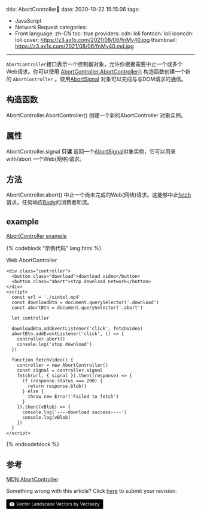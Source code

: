 title: AbortController👀
date: 2020-10-22 15:15:06
tags:
- JavaScript
- Network Request
categories:
- Front
language: zh-CN
toc: true
providers:
    cdn: loli
    fontcdn: loli
    iconcdn: loli
cover: https://z3.ax1x.com/2021/08/06/fnMy40.jpg
thumbnail: https://z3.ax1x.com/2021/08/06/fnMy40.md.jpg
---

`AbortController`接口表示一个控制器对象，允许你根据需要中止一个或多个 Web请求。你可以使用 [AbortController.AbortController()](https://developer.mozilla.org/zh-CN/docs/Web/API/AbortController/AbortController) 构造函数创建一个新的 `AbortController` 。使用[AbortSignal](https://developer.mozilla.org/zh-CN/docs/Web/API/AbortSignal) 对象可以完成与与DOM请求的通信。

<!-- more -->

## 构造函数

AbortController.AbortController() 创建一个新的AbortController 对象实例。

## 属性

AbortController.signal **只读**
返回一个[AbortSignal](https://developer.mozilla.org/zh-CN/docs/Web/API/AbortSignal)对象实例，它可以用来 with/abort 一个Web(网络)请求。

## 方法

AbortController.abort()
中止一个尚未完成的Web(网络)请求。这能够中止[fetch](https://developer.mozilla.org/en-US/docs/Web/API/WindowOrWorkerGlobalScope/fetch) 请求，任何响应[Body](https://developer.mozilla.org/zh-CN/docs/Web/API/Body)的消费者和流。

## example 

[AbortController example](https://github.com/CrazyChenzi/learning/tree/master/abortController)

{% codeblock "示例代码" lang:html %}
<!DOCTYPE html>
<html>
  <head>
    <meta charset="utf-8">
    <meta http-equiv="X-UA-Compatible" content="IE=edge">
    <title></title>
    <meta name="description" content="">
    <meta name="viewport" content="width=device-width, initial-scale=1">
  </head>
  <body>
    <p>Web AbortController</p>

    <div class="controller">
      <button class="download">download video</button>
      <button class="abort">stop download network</button>
    </div>
    <script>
      const url = './sintel.mp4'
      const downloadBtn = document.querySelector('.download')
      const abortBtn = document.querySelector('.abort')

      let controller

      downloadBtn.addEventListener('click', fetchVideo)
      abortBtn.addEventListener('click', () => {
        controller.abort()
        console.log('stop download')
      })

      function fetchVideo() {
        controller = new AbortController()
        const signal = controller.signal
        fetch(url, { signal }).then((response) => {
          if (response.status === 200) {
            return response.blob()
          } else {
            throw new Error('Failed to fetch')
          }
        }).then((vBlob) => {
          console.log('----download success----')
          console.log(vBlob)
        })
      }
    </script>
  </body>
</html>
{% endcodeblock %}

## 参考

[MDN AbortController](https://developer.mozilla.org/zh-CN/docs/Web/API/FetchController)

<article class="message message-immersive is-warning">
<div class="message-body">
<i class="fas fa-question-circle mr-2"></i>Something wrong with this article? 
Click <a href="https://github.com/CrazyChenzi/nblogs/edit/site/source/_posts/2020/AbortController.md">here</a> 
to submit your revision.
</div>
</article>

<a style="background-color:black;color:white;text-decoration:none;padding:4px 6px;font-size:12px;line-height:1.2;display:inline-block;border-radius:3px" href="https://wallhaven.cc" target="_blank" rel="noopener noreferrer" title="Vector Landscape Vectors by Vecteezy"><span style="display:inline-block;padding:2px 3px"><svg xmlns="http://www.w3.org/2000/svg" style="height:12px;width:auto;position:relative;vertical-align:middle;top:-1px;fill:white" viewBox="0 0 32 32"><path d="M20.8 18.1c0 2.7-2.2 4.8-4.8 4.8s-4.8-2.1-4.8-4.8c0-2.7 2.2-4.8 4.8-4.8 2.7.1 4.8 2.2 4.8 4.8zm11.2-7.4v14.9c0 2.3-1.9 4.3-4.3 4.3h-23.4c-2.4 0-4.3-1.9-4.3-4.3v-15c0-2.3 1.9-4.3 4.3-4.3h3.7l.8-2.3c.4-1.1 1.7-2 2.9-2h8.6c1.2 0 2.5.9 2.9 2l.8 2.4h3.7c2.4 0 4.3 1.9 4.3 4.3zm-8.6 7.5c0-4.1-3.3-7.5-7.5-7.5-4.1 0-7.5 3.4-7.5 7.5s3.3 7.5 7.5 7.5c4.2-.1 7.5-3.4 7.5-7.5z"></path></svg></span><span style="display:inline-block;padding:2px 3px">Vector Landscape Vectors by Vecteezy</span></a>
